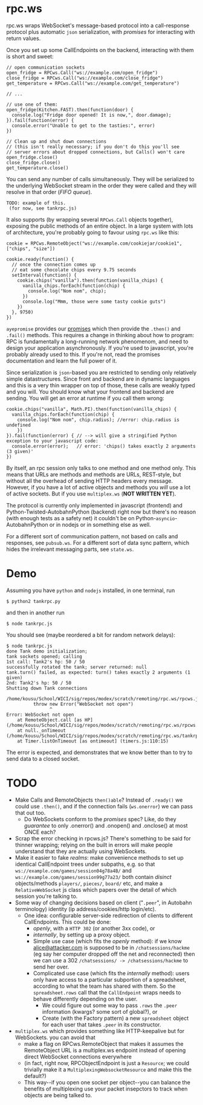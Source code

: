 rpc.ws
=========

rpc.ws wraps WebSocket's message-based protocol into a call-response protocol plus automatic `json` serialization, with _promises_ for interacting with return values.

Once you set up some CallEndpoints on the backend, interacting with them is short and sweet:
```
// open communication sockets
open_fridge = RPCws.Call("ws://example.com/open_fridge")
close_fridge = RPCws.Call("ws://example.com/close_fridge")
get_temperature = RPCws.Call("ws://example.com/get_temperature")

// ... 

// use one of them:
open_fridge(Kitchen.FAST).then(function(door) {
  console.log("Fridge door opened! It is now,", door.damage);
}).fail(function(error) {
  console.error("Unable to get to the tasties:", error)
})

// Clean up and shut down connections
// (this isn't really necessary; if you don't do this you'll see
// server errors about dropped connections, but Calls() won't care
open_fridge.close()
close_fridge.close()
get_temperature.close()
```

You can send any number of calls simultaneously. 
They will be serialized to the underlying WebSocket
stream in the order they were called and they will resolve in that order (_FIFO queue_).
```
TODO: example of this.
 (for now, see tankrpc.js)
```

It also supports (by wrapping several `RPCws.Call` objects together), exposing the public methods of an entire object.
In a large system with lots of architecture, you're probably going to favour using `rpc.ws` like this:
```
cookie = RPCws.RemoteObject("ws://example.com/cookiejar/cookie1", ["chips", "size"])

cookie.ready(function() {
  // once the connection comes up
  // eat some chocolate chips every 9.75 seconds
  setInterval(function() {
    cookie.chips("vanilla").then(function(vanilla_chips) {
      vanilla_chips.forEach(function(chip) {
        console.log("Nom nom", chip);
      })
      console.log("Mmm, those were some tasty cookie guts")
    })
  }, 9750)
})
```

`ayepromise` provides our [promises](http://promisesaplus.com/implementations) which then provide the `.then()` and `.fail()` methods. This requires a change in thinking about how to program: RPC is fundamentally a long-running network phenomenom, and need to design your application asynchronously. If you're used to javascript, you're probably already used to this. If you're not, read the promises documentation and learn the full power of it.

Since serialization is `json`-based you are restricted to sending only relatively simple datastructures. Since front and backend are in dynamic languages and this is a very thin wrapper on top of those, these calls are weakly typed and you will. You should know what your frontend and backend are sending. You will get an error at runtime if you call them wrong:
```
cookie.chips("vanilla", Math.PI).then(function(vanilla_chips) {
  vanilla_chips.forEach(function(chip) {
    console.log("Nom nom", chip.radius); //error: chip.radius is undefined
    })
}).fail(function(error) { // --> will give a stringified Python exception to your javascript code:
  console.error(error);   // error: 'chips() takes exactly 2 arguments (3 given)' 
})
```

By itself, an rpc session only talks to one method and one method only. This means that URLs are methods and methods are URLs, REST-style, but without all the overhead of sending HTTP headers every message. However, if you have a lot of active objects and methods you _will_ use a lot of active sockets. But if you use `multiplex.ws` (**NOT WRITTEN YET**).

The protocol is currently only implemented in javascript (frontend) and Python-Twisted-AutobahnPython (backend) right now but there's no reason (with enough tests as a safety net) it couldn't be on Python-`asyncio`-AutobahnPython or in nodejs or in something else as well.


For a different sort of communication pattern, not based on calls and responses, see `pubsub.ws`.
For a different sort of data sync pattern, which hides the irrelevant messaging parts, see `state.ws`.

Demo
====

Assuming you have `python` and `nodejs` installed, in one terminal, run
```
$ python2 tankrpc.py
```

and then in another run
```
$ node tankrpc.js
```

You should see (maybe reordered a bit for random network delays):
```
$ node tankrpc.js
done Tank demo initialization;
tank sockets opened; calling
1st call: Tank2's hp: 50 / 50
successfully rotated the tank; server returned: null
tank.turn() failed, as expected: turn() takes exactly 2 arguments (1 given)
2nd: Tank2's hp: 50 / 50
Shutting down Tank connections

/home/kousu/School/WICI/sig/repos/modex/scratch/remoting/rpc.ws/rpcws.js:157
	      throw new Error("WebSocket not open")
	            ^
Error: WebSocket not open
    at RemoteObject.call [as HP] (/home/kousu/School/WICI/sig/repos/modex/scratch/remoting/rpc.ws/rpcws.js:157:14)
    at null._onTimeout (/home/kousu/School/WICI/sig/repos/modex/scratch/remoting/rpc.ws/tankrpc.js:28:8)
    at Timer.listOnTimeout [as ontimeout] (timers.js:110:15)

```
The error is expected, and demonstrates that we know better than to try to send data to a closed socket.


TODO
=====

* Make Calls and RemoteObjects `then()able`? Instead of `.ready()` we could use `.then()`, and if the connection fails (`ws.onerror`) we can pass that out too.
  * Do WebSockets conform to the _promises_ spec? Like, do they _guarantee_ to only .onerror() and .onopen() and .onclose() at most ONCE each?
* Scrap the error checking in rpcws.js? There's something to be said for thinner wrapping; relying on the built in errors will make people understand that they are actually using WebSockets.
* Make it easier to fake _realms_: make convenience methods to set up identical CallEndpoint trees under subpaths, e.g. so that `ws://example.com/games/session04g78a4B/` and `ws://example.com/games/session99g77a23/` both contain *disinct* objects/methods `players/`, `pieces/`, `board/` etc, and make a `RelativeWebSocket` js class which papers over the detail of which session you're talking to.
* Some way of changing decisions based on client ("`.peer`", in Autobahn terminology) identity (ip address/cookies/http login/etc).
  * One idea: configurable server-side redirection of clients to different CallEndpoints. This could be done: 
    * _openly_, with a `HTTP 302` (or another 3xx code), or
    * _internally_, by setting up a proxy object.
    * Simple use case (which fits the _openly_ method): if we know alice@attacker.com is supposed to be in `/chatsessions/hackme` (eg say her computer dropped off the net and reconnected) then we can use a 302 `/chatsessions/ -> /chatsessions/hackme` to send her over.
    * Complicated use case (which fits the _internally_ method): users only have access to a particular subportion of a spreadsheet, according to what the team has shared with them. So the `spreadsheet.rows` call that the `CallEndpoint` wraps needs to behave differently depending on the user.
      * We could figure out some way to pass `.rows` the `.peer` information (kwargs? some sort of global?), or
      * Create (with the Factory pattern) a new `spreadsheet` object for each user that takes `.peer` in its constructor.
* `multiplex.ws` which provides something like HTTP-keepalive but for WebSockets. you can avoid that
  * make a flag on RPCws.RemoteObject that makes it assumes the RemoteObject URL is a multiplex.ws endpoint instead of opening direct WebSocket connections everywhere
  *  (in fact, right now, RPCObjectEndpoint is just a `Resource`; we could trivially make it a `MultiplexingWebsocketResource` and make this the default?)
  * This way--if you open one socket per object--you can balance the benefits of multiplexing use your packet insepctors to track when objects are being talked to.
